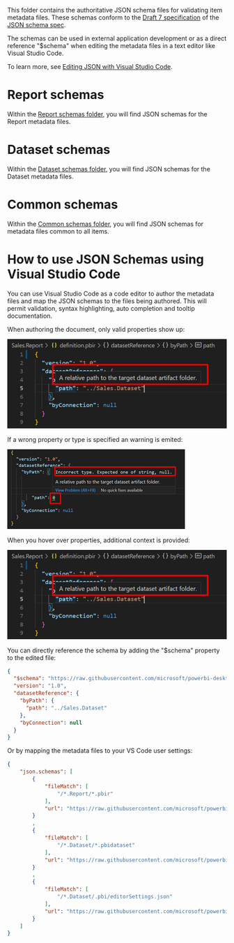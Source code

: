 This folder contains the authoritative JSON schema files for validating item metadata files. These schemas conform to the [Draft 7 specification](https://json-schema.org/specification-links.html#draft-7) of the [JSON schema spec](https://json-schema.org/specification.html).

The schemas can be used in external application development or as a direct reference "$schema" when editing the metadata files in a text editor like Visual Studio Code. 

To learn more, see [Editing JSON with Visual Studio Code](https://code.visualstudio.com/docs/languages/json).

# Report schemas

Within the [Report schemas folder](./report/README.md), you will find JSON schemas for the Report metadata files.

# Dataset schemas

Within the [Dataset schemas folder](./dataset/README.md), you will find JSON schemas for the Dataset metadata files.

# Common schemas

Within the [Common schemas folder](./common/README.md), you will find JSON schemas for metadata files common to all items.

# How to use JSON Schemas using Visual Studio Code

You can use Visual Studio Code as a code editor to author the metadata files and map the JSON schemas to the files being authored. This will permit validation, syntax highlighting, auto completion and tooltip documentation.

When authoring the document, only valid properties show up:

![Alt text](_images/vscode-schemas-context.png)

If a wrong property or type is specified an warning is emited:

![Alt text](_images/vscode-schemas-wrongproperty.png)

When you hover over properties, additional context is provided:

![Alt text](_images/vscode-schemas-context.png)

You can directly reference the schema by adding the "$schema" property to the edited file:

```json
{
  "$schema": "https://raw.githubusercontent.com/microsoft/powerbi-desktop-samples/main/item-schemas/report/definition.pbir-1.0.json",
  "version": "1.0",
  "datasetReference": {
    "byPath": {
      "path": "../Sales.Dataset"
    },
    "byConnection": null
  }
}

```

Or by mapping the metadata files to your VS Code user settings:

```json
{
    "json.schemas": [
        {
            "fileMatch": [
                "/*.Report/*.pbir"
            ],
            "url": "https://raw.githubusercontent.com/microsoft/powerbi-desktop-samples/main/item-schemas/report/definition.pbir-1.0.json"
        }
        ,
        {
            "fileMatch": [
                "/*.Dataset/*.pbidataset"
            ],
            "url": "https://raw.githubusercontent.com/microsoft/powerbi-desktop-samples/main/item-schemas/dataset/definition.pbidataset-1.0.json"
        }
        ,
        {
            "fileMatch": [
                "/*.Dataset/.pbi/editorSettings.json"
            ],
            "url": "https://raw.githubusercontent.com/microsoft/powerbi-desktop-samples/main/item-schemas/dataset/editorSettings-1.0.json"
        }
    ]
}

```